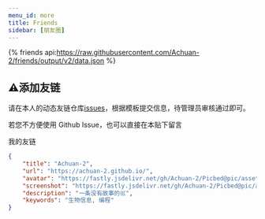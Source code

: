 ```yaml
---
menu_id: more
title: Friends
sidebar: [朋友圈]
---
```


{% friends api:https://raw.githubusercontent.com/Achuan-2/friends/output/v2/data.json %}

## ⚠添加友链

请在本人的动态友链仓库[issues](https://github.com/Achuan-2/friends/issues)，根据模板提交信息，待管理员审核通过即可。

若您不方便使用 Github Issue，也可以直接在本贴下留言

我的友链
```json
{
    "title": "Achuan-2",
    "url": "https://achuan-2.github.io/",
    "avatar": "https://fastly.jsdelivr.net/gh/Achuan-2/Picbed@pic/assets/1666805474234Achuan.jpg",
    "screenshot": "https://fastly.jsdelivr.net/gh/Achuan-2/Picbed@pic/assets/1666805527244Snipaste_2022-10-27_01-31-59.png",
    "description": "一条没有故事的巛",
    "keywords": "生物信息, 编程"
}
```